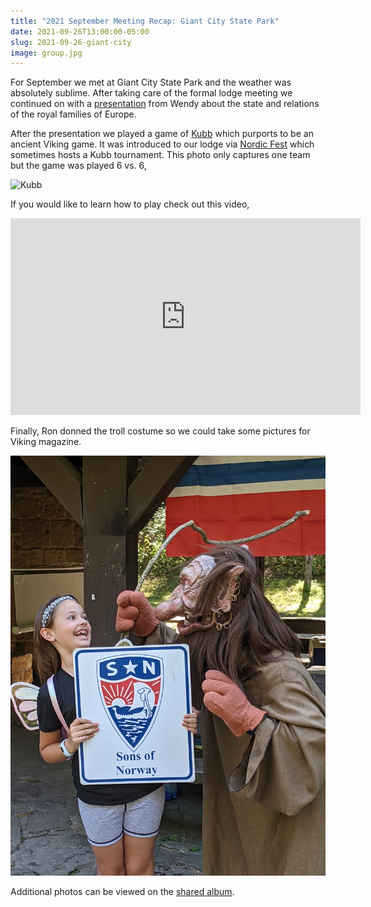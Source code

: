 ```yaml
---
title: "2021 September Meeting Recap: Giant City State Park"
date: 2021-09-26T13:00:00-05:00
slug: 2021-09-26-giant-city
image: group.jpg
---
```


For September we met at Giant City State Park and the weather was absolutely sublime.
After taking care of the formal lodge meeting we continued on with a [presentation](royals.pdf) from Wendy about the state and relations of the royal families of Europe.

After the presentation we played a game of [Kubb](https://en.wikipedia.org/wiki/Kubb) which purports to be an ancient Viking game.
It was introduced to our lodge via [Nordic Fest](https://nordicfest.com) which sometimes hosts a Kubb tournament.
This photo only captures one team but the game was played 6 vs. 6,

![Kubb](kubb.jpg)

If you would like to learn how to play check out this video,

<center><iframe width="560" height="315" src="https://www.youtube.com/embed/liMZ-dFMJSc" title="YouTube video player" frameborder="0" allow="accelerometer; autoplay; clipboard-write; encrypted-media; gyroscope; picture-in-picture" allowfullscreen></iframe></center>

Finally, Ron donned the troll costume so we could take some pictures for Viking magazine.

![Troll](troll.jpg)

Additional photos can be viewed on the [shared album](https://www.icloud.com/sharedalbum/#B0o53qWtHXaibk).
